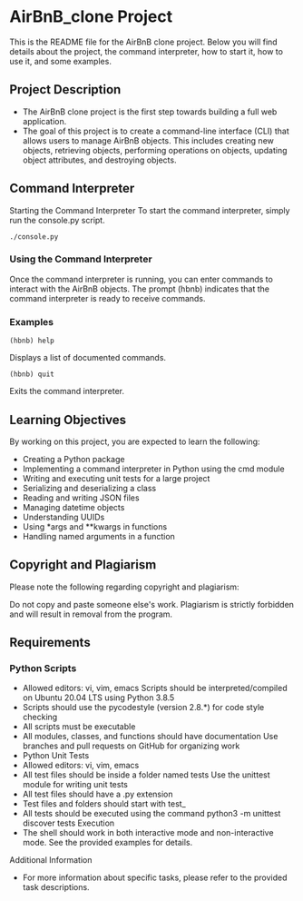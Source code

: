 # AirBnB_clone Project

This is the README file for the AirBnB clone project. Below you will find details about the project, the command interpreter, how to start it, how to use it, and some examples.

## Project Description
- The AirBnB clone project is the first step towards building a full web application.
- The goal of this project is to create a command-line interface (CLI) that allows users to manage AirBnB objects. This includes creating new objects, retrieving objects, performing operations on objects, updating object attributes, and destroying objects.

## Command Interpreter
Starting the Command Interpreter
To start the command interpreter, simply run the console.py script.
```
./console.py
```

### Using the Command Interpreter
Once the command interpreter is running, you can enter commands to interact with the AirBnB objects. The prompt (hbnb) indicates that the command interpreter is ready to receive commands.

### Examples
```
(hbnb) help
```
Displays a list of documented commands.

```
(hbnb) quit
```
Exits the command interpreter.

## Learning Objectives
By working on this project, you are expected to learn the following:

- Creating a Python package
- Implementing a command interpreter in Python using the cmd module
- Writing and executing unit tests for a large project
- Serializing and deserializing a class
- Reading and writing JSON files
- Managing datetime objects
- Understanding UUIDs
- Using *args and **kwargs in functions
- Handling named arguments in a function

## Copyright and Plagiarism
Please note the following regarding copyright and plagiarism:

Do not copy and paste someone else's work.
Plagiarism is strictly forbidden and will result in removal from the program.

## Requirements
### Python Scripts
- Allowed editors: vi, vim, emacs
Scripts should be interpreted/compiled on Ubuntu 20.04 LTS using Python 3.8.5
- Scripts should use the pycodestyle (version 2.8.*) for code style checking
- All scripts must be executable
- All modules, classes, and functions should have documentation
Use branches and pull requests on GitHub for organizing work
- Python Unit Tests
- Allowed editors: vi, vim, emacs
- All test files should be inside a folder named tests
Use the unittest module for writing unit tests
- All test files should have a .py extension
- Test files and folders should start with test_
- All tests should be executed using the command python3 -m unittest discover tests
Execution
- The shell should work in both interactive mode and non-interactive mode. See the provided examples for details.

Additional Information
- For more information about specific tasks, please refer to the provided task descriptions.
